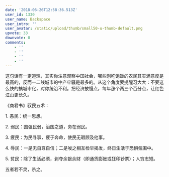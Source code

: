 ```yaml
---
date: '2018-06-26T12:58:36.513Z'
user_id: 1330
user_name: Backspace
user_intro: ''
user_avatar: /static/upload/thumb/small50-u-thumb-default.png
upvote: 33
downvote: 0
comments:
    - ''
    - ''
    - ''
    - ''
---
```


这句话有一定道理，其实你注意观察中国社会，哪些刚吃饱饭的农民其实满意度是最高的，反而一二线城市的中产牢骚是最多的。从这个角度要提醒习大大：不要这么快的搞城市化，对你统治不利。把经济放慢点，每年涨个两三个百分点，让红色江山更长久。

《商君书》驭民五术：

1\. 愚民：统一思想。

2\. 弱民：国强民弱，治国之道，务在弱民。

3\. 疲民：为民寻事，疲于奔命，使民无瑕顾及他事。

4\. 辱民：一是无自尊自信；二是唆之相互检举揭发，终日生活于恐惧氛围中。

5\. 贫民：除了生活必须，剥夺余银余财（即通货膨胀或狂印钞票）；人穷志短。

五者若不灵，杀之。

